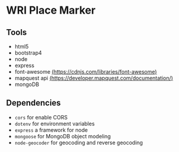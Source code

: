 # WRI Place Marker


## Tools
- html5
- bootstrap4
- node
- express
- font-awesome [(https://cdnjs.com/libraries/font-awesome)](https://cdnjs.com/libraries/font-awesome)
- mapquest api [(https://developer.mapquest.com/documentation/)](https://developer.mapquest.com/documentation/)
- mongoDB 

## Dependencies
- `cors` for enable CORS
- `dotenv` for environment variables
- `express` a framework for node
- `mongoose` for MongoDB object modeling
- `node-geocoder` for geocoding and reverse geocoding